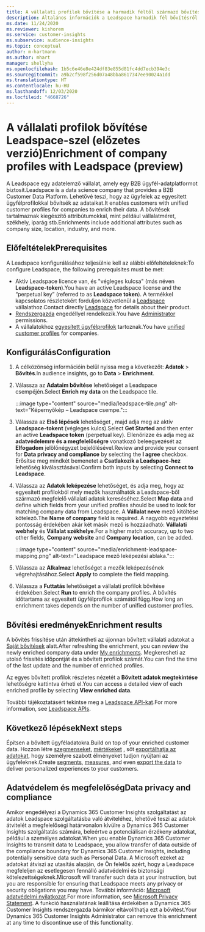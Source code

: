 ```yaml
---
title: A vállalati profilok bővítése a harmadik féltől származó bővítési Leadspace-szel
description: Általános információk a Leadspace harmadik fél bővítésről.
ms.date: 11/24/2020
ms.reviewer: kishorem
ms.service: customer-insights
ms.subservice: audience-insights
ms.topic: conceptual
author: m-hartmann
ms.author: mhart
manager: shellyha
ms.openlocfilehash: 1b5c6e46e8e424df83e855d81fc4dd7ecb394e3c
ms.sourcegitcommit: a9b2cf598f256d07a48bba8617347ee90024a1dd
ms.translationtype: HT
ms.contentlocale: hu-HU
ms.lasthandoff: 12/03/2020
ms.locfileid: "4668726"
---
```

# <a name="enrichment-of-company-profiles-with-leadspace-preview"></a><span data-ttu-id="600bd-103">A vállalati profilok bővítése Leadspace-szel (előzetes verzió)</span><span class="sxs-lookup"><span data-stu-id="600bd-103">Enrichment of company profiles with Leadspace (preview)</span></span>

<span data-ttu-id="600bd-104">A Leadspace egy adatelemző vállalat, amely egy B2B ügyfél-adatplatformot biztosít.</span><span class="sxs-lookup"><span data-stu-id="600bd-104">Leadspace is a data science company that provides a B2B Customer Data Platform.</span></span> <span data-ttu-id="600bd-105">Lehetővé teszi, hogy az ügyfelek az egyesített ügyfélprofilokkal bővítsék az adataikat.</span><span class="sxs-lookup"><span data-stu-id="600bd-105">It enables customers with unified customer profiles for companies to enrich their data.</span></span> <span data-ttu-id="600bd-106">A bővítések tartalmaznak kiegészítő attribútumokkal, mint például vállalatméret, székhely, iparág stb.</span><span class="sxs-lookup"><span data-stu-id="600bd-106">Enrichments include additional attributes such as company size, location, industry, and more.</span></span>

## <a name="prerequisites"></a><span data-ttu-id="600bd-107">Előfeltételek</span><span class="sxs-lookup"><span data-stu-id="600bd-107">Prerequisites</span></span>

<span data-ttu-id="600bd-108">A Leadspace konfigurálásához teljesülnie kell az alábbi előfeltételeknek:</span><span class="sxs-lookup"><span data-stu-id="600bd-108">To configure Leadspace, the following prerequisites must be met:</span></span>

- <span data-ttu-id="600bd-109">Aktív Leadspace licence van, és "végleges kulcsa" (más néven **Leadspace-token**).</span><span class="sxs-lookup"><span data-stu-id="600bd-109">You have an active Leadspace license and the “perpetual key” (referred to as **Leadspace token**).</span></span> <span data-ttu-id="600bd-110">A termékkel kapcsolatos részletekért forduljon közvetlenül a [Leadspace](https://www.leadspace.com/products/leadspace-on-demand/) vállalathoz.</span><span class="sxs-lookup"><span data-stu-id="600bd-110">Contact directly [Leadspace](https://www.leadspace.com/products/leadspace-on-demand/) for details about their product.</span></span>
- <span data-ttu-id="600bd-111">[Rendszergazda](permissions.md#administrator) engedéllyel rendelkezik.</span><span class="sxs-lookup"><span data-stu-id="600bd-111">You have [Administrator](permissions.md#administrator) permissions.</span></span>
- <span data-ttu-id="600bd-112">A vállalatokhoz [egyesített ügyfélprofilok](customer-profiles.md) tartoznak.</span><span class="sxs-lookup"><span data-stu-id="600bd-112">You have [unified customer profiles](customer-profiles.md) for companies.</span></span>

## <a name="configuration"></a><span data-ttu-id="600bd-113">Konfigurálás</span><span class="sxs-lookup"><span data-stu-id="600bd-113">Configuration</span></span>

1. <span data-ttu-id="600bd-114">A célközönség információin belül nyissa meg a következőt: **Adatok** > **Bővítés**.</span><span class="sxs-lookup"><span data-stu-id="600bd-114">In audience insights, go to **Data** > **Enrichment**.</span></span>

1. <span data-ttu-id="600bd-115">Válassza az **Adataim bővítése** lehetőséget a Leadspace csempéjén.</span><span class="sxs-lookup"><span data-stu-id="600bd-115">Select **Enrich my data** on the Leadspace tile.</span></span>

   :::image type="content" source="media/leadspace-tile.png" alt-text="Képernyőkép – Leadspace csempe.":::

1. <span data-ttu-id="600bd-117">Válassza az **Első lépések** lehetőséget , majd adja meg az aktív **Leadspace-tokent** (végleges kulcs).</span><span class="sxs-lookup"><span data-stu-id="600bd-117">Select **Get Started** and then enter an active **Leadspace token** (perpetual key).</span></span> <span data-ttu-id="600bd-118">Ellenőrizze és adja meg az **adatvédelemre és a megfelelőségre** vonatkozó beleegyezését az **Elfogadom** jelölőnégyzet bejelölésével.</span><span class="sxs-lookup"><span data-stu-id="600bd-118">Review and provide your consent for **Data privacy and compliance** by selecting the **I agree** checkbox.</span></span> <span data-ttu-id="600bd-119">Erősítse meg mindkét bemenetet a **Csatlakozik a Leadspace-hez** lehetőség kiválasztásával.</span><span class="sxs-lookup"><span data-stu-id="600bd-119">Confirm both inputs by selecting **Connect to Leadspace**.</span></span>

1. <span data-ttu-id="600bd-120">Válassza az **Adatok leképezése** lehetőséget, és adja meg, hogy az egyesített profilokból mely mezők használhatók a Leadspace-ből származó megfelelő vállalati adatok kereséséhez.</span><span class="sxs-lookup"><span data-stu-id="600bd-120">Select **Map data** and define which fields from your unified profiles should be used to look for matching company data from Leadspace.</span></span> <span data-ttu-id="600bd-121">A **Vállalat neve** mező kitöltése kötelező.</span><span class="sxs-lookup"><span data-stu-id="600bd-121">The **Name of company** field is required.</span></span> <span data-ttu-id="600bd-122">A nagyobb egyeztetési pontosság érdekében akár két másik mező is hozzáadható: **Vállalati webhely** és **Vállalat székhelye**.</span><span class="sxs-lookup"><span data-stu-id="600bd-122">For a higher match accuracy, up to two other fields, **Company website** and **Company location**, can be added.</span></span>

   :::image type="content" source="media/enrichment-leadspace-mapping.png" alt-text="Leadspace mező leképezési ablaka.":::
   
1. <span data-ttu-id="600bd-124">Válassza az **Alkalmaz** lehetőséget a mezők leképezésének végrehajtásához.</span><span class="sxs-lookup"><span data-stu-id="600bd-124">Select **Apply** to complete the field mapping.</span></span>

1. <span data-ttu-id="600bd-125">Válassza a **Futtatás** lehetőséget a vállalati profilok bővítése érdekében.</span><span class="sxs-lookup"><span data-stu-id="600bd-125">Select **Run** to enrich the company profiles.</span></span> <span data-ttu-id="600bd-126">A bővítés időtartama az egyesített ügyfélprofilok számától függ.</span><span class="sxs-lookup"><span data-stu-id="600bd-126">How long an enrichment takes depends on the number of unified customer profiles.</span></span>

## <a name="enrichment-results"></a><span data-ttu-id="600bd-127">Bővítési eredmények</span><span class="sxs-lookup"><span data-stu-id="600bd-127">Enrichment results</span></span>

<span data-ttu-id="600bd-128">A bővítés frissítése után áttekintheti az újonnan bővített vállalati adatokat a [Saját bővítések](enrichment-hub.md) alatt.</span><span class="sxs-lookup"><span data-stu-id="600bd-128">After refreshing the enrichment, you can review the newly enriched company data under [My enrichments](enrichment-hub.md).</span></span> <span data-ttu-id="600bd-129">Megkeresheti az utolsó frissítés időpontját és a bővített profilok számát.</span><span class="sxs-lookup"><span data-stu-id="600bd-129">You can find the time of the last update and the number of enriched profiles.</span></span>

<span data-ttu-id="600bd-130">Az egyes bővített profilok részletes nézetét a **Bővített adatok megtekintése** lehetőségre kattintva érheti el.</span><span class="sxs-lookup"><span data-stu-id="600bd-130">You can access a detailed view of each enriched profile by selecting **View enriched data**.</span></span>

<span data-ttu-id="600bd-131">További tájékoztatásért tekintse meg a [Leadspace API-kat](https://support.leadspace.com/hc/en-us/sections/201997649-API).</span><span class="sxs-lookup"><span data-stu-id="600bd-131">For more information, see [Leadspace APIs](https://support.leadspace.com/hc/en-us/sections/201997649-API).</span></span>

## <a name="next-steps"></a><span data-ttu-id="600bd-132">Következő lépések</span><span class="sxs-lookup"><span data-stu-id="600bd-132">Next steps</span></span>

<span data-ttu-id="600bd-133">Építsen a bővített ügyféladatokra.</span><span class="sxs-lookup"><span data-stu-id="600bd-133">Build on top of your enriched customer data.</span></span> <span data-ttu-id="600bd-134">Hozzon létre [szegmenseket](segments.md), [mértékeket](measures.md) , sőt [exportálhatja az adatokat](export-destinations.md), hogy személyre szabott élményeket tudjon nyújtani az ügyfeleknek.</span><span class="sxs-lookup"><span data-stu-id="600bd-134">Create [segments](segments.md), [measures](measures.md), and even [export the data](export-destinations.md) to deliver personalized experiences to your customers.</span></span>

## <a name="data-privacy-and-compliance"></a><span data-ttu-id="600bd-135">Adatvédelem és megfelelőség</span><span class="sxs-lookup"><span data-stu-id="600bd-135">Data privacy and compliance</span></span>

<span data-ttu-id="600bd-136">Amikor engedélyezi a Dynamics 365 Customer Insights szolgáltatást az adatok Leadspace szolgáltatásba való átviteléhez, lehetővé teszi az adatok átvitelét a megfelelőségi határvonalon kívülre a Dynamics 365 Customer Insights szolgáltatás számára, beleértve a potenciálisan érzékeny adatokat, például a személyes adatokat.</span><span class="sxs-lookup"><span data-stu-id="600bd-136">When you enable Dynamics 365 Customer Insights to transmit data to Leadspace, you allow transfer of data outside of the compliance boundary for Dynamics 365 Customer Insights, including potentially sensitive data such as Personal Data.</span></span> <span data-ttu-id="600bd-137">A Microsoft ezeket az adatokat átviszi az utasítás alapján, de Ön felelős azért, hogy a Leadspace megfeleljen az esetlegesen fennálló adatvédelmi és biztonsági kötelezettségeknek.</span><span class="sxs-lookup"><span data-stu-id="600bd-137">Microsoft will transfer such data at your instruction, but you are responsible for ensuring that Leadspace meets any privacy or security obligations you may have.</span></span> <span data-ttu-id="600bd-138">További információ: [Microsoft adatvédelmi nyilatkozat](https://go.microsoft.com/fwlink/?linkid=396732).</span><span class="sxs-lookup"><span data-stu-id="600bd-138">For more information, see [Microsoft Privacy Statement](https://go.microsoft.com/fwlink/?linkid=396732).</span></span>
<span data-ttu-id="600bd-139">A funkció használatának leállítása érdekében a Dynamics 365 Customer Insights rendszergazda bármikor eltávolíthatja ezt a bővítést.</span><span class="sxs-lookup"><span data-stu-id="600bd-139">Your Dynamics 365 Customer Insights Administrator can remove this enrichment at any time to discontinue use of this functionality.</span></span>